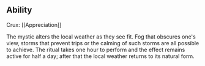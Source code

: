 ## Ability
Crux: [[Appreciation]]

The mystic alters the local weather as they see fit. Fog that obscures one's view, storms that prevent trips or the calming of such storms are all possible to achieve. The ritual takes one hour to perform and the effect remains active for half a day; after that the local weather returns to its natural form.